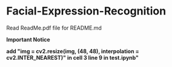 # Facial-Expression-Recognition
Read ReadMe.pdf file for README.md

<B> Important Notice <B>
  <p> add "img = cv2.resize(img, (48, 48), interpolation = cv2.INTER_NEAREST)" in cell 3 line 9 in test.ipynb"<p>
